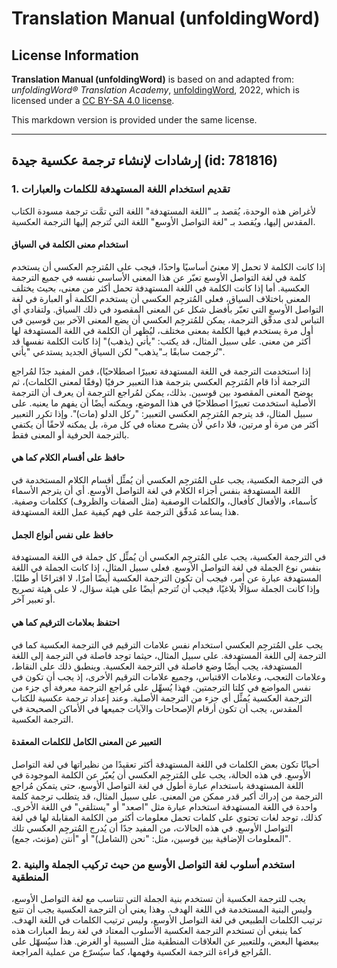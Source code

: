 # Translation Manual (unfoldingWord)

## License Information

**Translation Manual (unfoldingWord)** is based on and adapted from: _unfoldingWord® Translation Academy_, [unfoldingWord](https://unfoldingword.org/utw), 2022, which is licensed under a [CC BY-SA 4.0 license](https://creativecommons.org/licenses/by-sa/4.0/legalcode.en).

This markdown version is provided under the same license.



--------------------------------

## إرشادات لإنشاء ترجمة عكسية جيدة (id: 781816)

### 1\. تقديم استخدام اللغة المستهدفة للكلمات والعبارات

لأغراض هذه الوحدة، يُقصد بـ "اللغة المستهدفة" اللغة التي تمَّت ترجمة مسودة الكتاب المقدس إليها، ويُقصد بـ "لغة التواصل الأوسع" اللغة التي تُترجم إليها الترجمة العكسية.

#### استخدام معنى الكلمة في السياق

إذا كانت الكلمة لا تحمل إلا معنىً أساسيًا واحدًا، فيجب على المُترجِم العكسي أن يستخدم كلمة في لغة التواصل الأوسع تعبّر عن هذا المعنى الأساسي نفسه في جميع الترجمة العكسية. أما إذا كانت الكلمة في اللغة المستهدفة تحمل أكثر من معنى، بحيث يختلف المعنى باختلاف السياق، فعلى المُترجِم العكسي أن يستخدم الكلمة أو العبارة في لغة التواصل الأوسع التي تعبّر بأفضل شكل عن المعنى المقصود في ذلك السياق. ولتفادي أي التباس لدى مدقّق الترجمة، يمكن للمُترجِم العكسي أن يضع المعنى الآخر بين قوسين في أول مرة يستخدم فيها الكلمة بمعنى مختلف، ليُظهر أن الكلمة في اللغة المستهدفة لها أكثر من معنى. على سبيل المثال، قد يكتب: "يأتي (يذهب)" إذا كانت الكلمة نفسها قد تُرجمت سابقًا بـ"يذهب" لكن السياق الجديد يستدعي "يأتي".

إذا استخدمت الترجمة في اللغة المستهدفة تعبيرًا اصطلاحيًا)، فمن المفيد جدًا لمُراجع الترجمة أذا قام المُترجِم العكسي بترجمة هذا التعبير حرفيًا (وفقًا لمعنى الكلمات)، ثم يوضح المعنى المقصود بين قوسين. بذلك، يمكن لمُراجع الترجمة أن يعرف أن الترجمة الأصلية استخدمت تعبيرًا اصطلاحيًا في هذا الموضع، ويمكنه أيضًا أن يفهم ما يعنيه. على سبيل المثال، قد يترجم المُترجِم العكسي التعبير: "ركل الدلو (مات)". وإذا تكرر التعبير أكثر من مرة أو مرتين، فلا داعي لأن يشرح معناه في كل مرة، بل يمكنه لاحقًا أن يكتفي بالترجمة الحرفية أو المعنى فقط.

#### حافظ على أقسام الكلام كما هي

في الترجمة العكسية، يجب على المُترجِم العكسي أن يُمثِّل أقسام الكلام المستخدمة في اللغة المستهدفة بنفس أجزاء الكلام في لغة التواصل الأوسع. أي أن يترجم الأسماء كأسماء، والأفعال كأفعال، والكلمات الوصفية (مثل الصفات والظروف) ككلمات وصفية. هذا يساعد مُدقّق الترجمة على فهم كيفية عمل اللغة المستهدفة.

#### حافظ على نفس أنواع الجمل

في الترجمة العكسية، يجب على المُترجِم العكسي أن يُمثِّل كل جملة في اللغة المستهدفة بنفس نوع الجملة في لغة التواصل الأوسع. فعلى سبيل المثال، إذا كانت الجملة في اللغة المستهدفة عبارة عن أمر، فيجب أن تكون الترجمة العكسية أيضًا أمرًا، لا اقتراحًا أو طلبًا. وإذا كانت الجملة سؤالًا بلاغيًا، فيجب أن تُترجم أيضًا على هيئة سؤال، لا على هيئة تصريح أو تعبير آخر.

#### احتفظ بعلامات الترقيم كما هي

يجب على المُترجِم العكسي استخدام نفس علامات الترقيم في الترجمة العكسية كما في الترجمة إلى اللغة المستهدفة. على سبيل المثال، حيثما توجد فاصلة في الترجمة إلى اللغة المستهدفة، يجب أيضًا وضع فاصلة في الترجمة العكسية. وينطبق ذلك على النقاط، وعلامات التعجب، وعلامات الاقتباس، وجميع علامات الترقيم الأخرى، إذ يجب أن تكون في نفس المواضع في كلتا الترجمتين. فهذا يُسهِّل على مُراجع الترجمة معرفة أي جزء من الترجمة العكسية يُمثِّل أي جزء من الترجمة الأصلية. وعند إعداد ترجمة عكسية للكتاب المقدس، يجب أن تكون أرقام الإصحاحات والآيات جميعها في الأماكن الصحيحة في الترجمة العكسية.

#### التعبير عن المعنى الكامل للكلمات المعقدة

أحيانًا تكون بعض الكلمات في اللغة المستهدفة أكثر تعقيدًا من نظيراتها في لغة التواصل الأوسع. في هذه الحالة، يجب على المُترجِم العكسي أن يُعبّر عن الكلمة الموجودة في اللغة المستهدفة باستخدام عبارة أطول في لغة التواصل الأوسع، حتى يتمكن مُراجع الترجمة من إدراك أكبر قدر ممكن من المعنى. على سبيل المثال، قد يتطلب ترجمة كلمة واحدة في اللغة المستهدفة استخدام عبارة مثل "اصعد" أو "يستلقي" في اللغة الأخرى. كذلك، توجد لغات تحتوي على كلمات تحمل معلومات أكثر من الكلمة المقابلة لها في لغة التواصل الأوسع. في هذه الحالات، من المفيد جدًا أن يُدرج المُترجِم العكسي تلك المعلومات الإضافية بين قوسين، مثل: "نحن (الشامل)" أو "أنتن (مؤنث، جمع)".

### 2\. استخدم أسلوب لغة التواصل الأوسع من حيث تركيب الجملة والبنية المنطقية

يجب للترجمة العكسية أن تستخدم بنية الجملة التي تتناسب مع لغة التواصل الأوسع، وليس البنية المستخدمة في اللغة الهدف. وهذا يعني أن الترجمة العكسية يجب أن تتبع ترتيب الكلمات الطبيعي في لغة التواصل الأوسع، وليس ترتيب الكلمات في اللغة الهدف. كما ينبغي أن تستخدم الترجمة العكسية الأسلوب المعتاد في لغة ربط العبارات هذه ببعضها البعض، وللتعبير عن العلاقات المنطقية مثل السببية أو الغرض. هذا سيُسهّل على المُراجع قراءة الترجمة العكسية وفهمها، كما سيُسرّع من عملية المراجعة.



